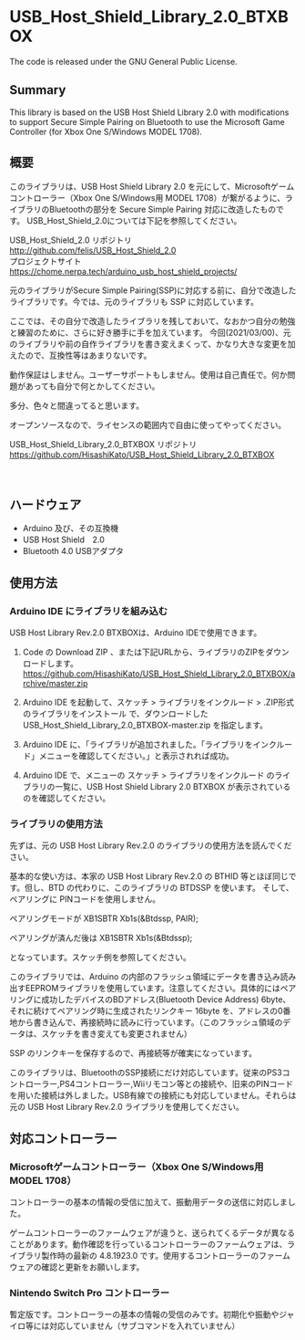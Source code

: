 # USB_Host_Shield_Library_2.0_BTXBOX
The code is released under the GNU General Public License.

## Summary
This library is based on the USB Host Shield Library 2.0 with modifications to support Secure Simple Pairing on Bluetooth to use the Microsoft Game Controller (for Xbox One S/Windows MODEL 1708).

## 概要
このライブラリは、USB Host Shield Library 2.0 を元にして、Microsoftゲームコントローラー（Xbox One S/Windows用 MODEL 1708）が繋がるように、ライブラリのBluetoothの部分を Secure Simple Pairing 対応に改造したものです。
USB_Host_Shield_2.0については下記を参照してください。

USB_Host_Shield_2.0 リポジトリ  
<http://github.com/felis/USB_Host_Shield_2.0>  
プロジェクトサイト   
<https://chome.nerpa.tech/arduino_usb_host_shield_projects/>

元のライブラリがSecure Simple Pairing(SSP)に対応する前に、自分で改造したライブラリです。今では、元のライブラリも SSP に対応しています。

ここでは、その自分で改造したライブラリを残しておいて、なおかつ自分の勉強と練習のために、さらに好き勝手に手を加えています。
今回(2021/03/00)、元のライブラリや前の自作ライブラリを書き変えまくって、かなり大きな変更を加えたので、互換性等はあまりないです。

動作保証はしません。ユーザーサポートもしません。使用は自己責任で。何か問題があっても自分で何とかしてください。

多分、色々と間違ってると思います。

オープンソースなので、ライセンスの範囲内で自由に使ってやってください。

USB_Host_Shield_Library_2.0_BTXBOX リポジトリ  
<https://github.com/HisashiKato/USB_Host_Shield_Library_2.0_BTXBOX>  

　  

## ハードウェア
* Arduino 及び、その互換機  
* USB Host Shield　2.0  
* Bluetooth 4.0 USBアダプタ

   

## 使用方法
### Arduino IDE にライブラリを組み込む  
USB Host Library Rev.2.0 BTXBOXは、Arduino IDEで使用できます。
    
1. Code の Download ZIP 、または下記URLから、ライブラリのZIPをダウンロードします。  
<https://github.com/HisashiKato/USB_Host_Shield_Library_2.0_BTXBOX/archive/master.zip>  
   
2. Arduino IDE を起動して、スケッチ > ライブラリをインクルード > .ZIP形式のライブラリをインストール で、ダウンロードした USB_Host_Shield_Library_2.0_BTXBOX-master.zip を指定します。  
   
3. Arduino IDE に、「ライブラリが追加されました。「ライブラリをインクルード」メニューを確認してください。」と表示されれば成功。

4. Arduino IDE で、メニューの スケッチ > ライブラリをインクルード のライブラリの一覧に、USB Host Shield Library 2.0 BTXBOX が表示されているのを確認してください。

   

### ライブラリの使用方法
先ずは、元の USB Host Library Rev.2.0 のライブラリの使用方法を読んでください。

基本的な使い方は、本家の USB Host Library Rev.2.0 の BTHID 等とほぼ同じです。但し、BTD の代わりに、このライブラリの BTDSSP を使います。 そして、ペアリングに PINコードを使用しません。

ペアリングモードが XB1SBTR Xb1s(&Btdssp, PAIR);

ペアリングが済んだ後は XB1SBTR Xb1s(&Btdssp);

となっています。スケッチ例を参照してください。

このライブラリでは、Arduino の内部のフラッシュ領域にデータを書き込み読み出すEEPROMライブラリを使用しています。注意してください。具体的にはペアリングに成功したデバイスのBDアドレス(Bluetooth Device Address) 6byte、それに続けてペアリング時に生成されたリンクキー 16byte を、アドレスの0番地から書き込んで、再接続時に読みに行っています。（このフラッシュ領域のデータは、スケッチを書き変えても変更されません）

SSP のリンクキーを保存するので、再接続等が確実になっています。

このライブラリは、BluetoothのSSP接続にだけ対応しています。従来のPS3コントローラー,PS4コントローラー,Wiiリモコン等との接続や、旧来のPINコードを用いた接続は外しました。USB有線での接続にも対応していません。それらは元の USB Host Library Rev.2.0 ライブラリを使用してください。

   

## 対応コントローラー

### Microsoftゲームコントローラー（Xbox One S/Windows用 MODEL 1708）

コントローラーの基本の情報の受信に加えて、振動用データの送信に対応しました。

ゲームコントローラーのファームウェアが違うと、送られてくるデータが異なることがあります。動作確認を行っているコントローラーのファームウェアは、ライブラリ製作時の最新の 4.8.1923.0 です。使用するコントローラーのファームウェアの確認と更新をお願いします。

### Nintendo Switch Pro コントローラー

暫定版です。コントローラーの基本の情報の受信のみです。初期化や振動やジャイロ等には対応していません（サブコマンドを入れていません）
